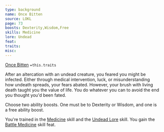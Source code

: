 ```yaml
---
type: background
name: Once Bitten 
source: LOKL
page: 73
boosts: Dexterity,Wisdom,Free
skills: Medicine
lore: Undead
feat: 
traits: 
misc: 
---
```


[Once Bitten](###%20Once%20Bitten)
`=this.traits`


After an altercation with an undead creature, you feared you might be infected. Either through medical intervention, luck, or misunderstanding how undeath spreads, your fears abated. However, your brush with living death taught you the value of life. You do whatever you can to avoid the end you thought you'd been fated.

Choose two ability boosts. One must be to Dexterity or Wisdom, and one is a free ability boost.

You're trained in the [Medicine](Medicine) skill and the [Undead Lore](Undead%20Lore) skill. You gain the [Battle Medicine](Battle%20Medicine) skill feat.

